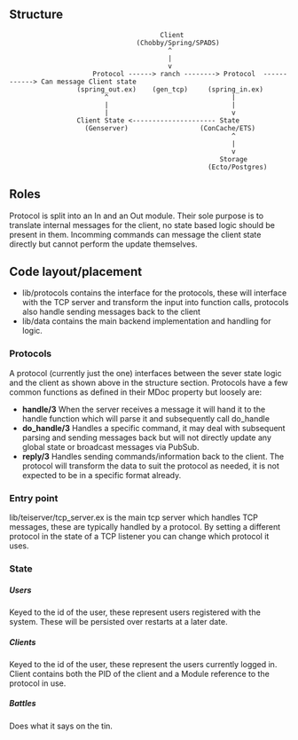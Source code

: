 ## Structure
```
                                      Client                                
                                (Chobby/Spring/SPADS)
                                        ^
                                        |
                                        v
                     Protocol ------> ranch --------> Protocol  ------------> Can message Client state
                 (spring_out.ex)    (gen_tcp)     (spring_in.ex)
                        ^                               |
                        |                               |
                        |                               v
                 Client State <--------------------- State
                   (Genserver)                  (ConCache/ETS)
                                                        ^
                                                        |
                                                        v
                                                     Storage
                                                  (Ecto/Postgres)
```

## Roles
Protocol is split into an In and an Out module. Their sole purpose is to translate internal messages for the client, no state based logic should be present in them. Incomming commands can message the client state directly but cannot perform the update themselves.

## Code layout/placement
- lib/protocols contains the interface for the protocols, these will interface with the TCP server and transform the input into function calls, protocols also handle sending messages back to the client
- lib/data contains the main backend implementation and handling for logic. 

### Protocols
A protocol (currently just the one) interfaces between the sever state logic and the client as shown above in the structure section. Protocols have a few common functions as defined in their MDoc property but loosely are:
- **handle/3** When the server receives a message it will hand it to the handle function which will parse it and subsequently call do_handle
- **do_handle/3** Handles a specific command, it may deal with subsequent parsing and sending messages back but will not directly update any global state or broadcast messages via PubSub.
- **reply/3** Handles sending commands/information back to the client. The protocol will transform the data to suit the protocol as needed, it is not expected to be in a specific format already.

### Entry point
lib/teiserver/tcp_server.ex is the main tcp server which handles TCP messages, these are typically handled by a protocol. By setting a different protocol in the state of a TCP listener you can change which protocol it uses.

### State
##### Users
Keyed to the id of the user, these represent users registered with the system. These will be persisted over restarts at a later date.

##### Clients
Keyed to the id of the user, these represent the users currently logged in. Client contains both the PID of the client and a Module reference to the protocol in use.

##### Battles
Does what it says on the tin.
